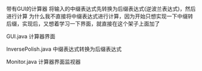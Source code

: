 带有GUI的计算器
将输入的中缀表达式先转换为后缀表达式(逆波兰表达式)，然后进行计算
为什么我不直接将中缀表达式进行计算，因为开始只想实现一下中缀转后缀，实现后，又想着学习一下界面，就直接在这个架子上面加了

GUI.java
计算器界面

InversePolish.java
中缀表达式转换为后缀表达式

Monitor.java
计算器界面监视器

